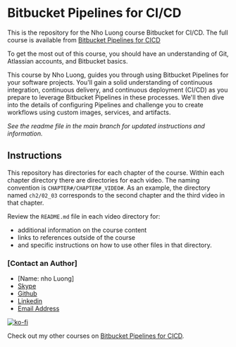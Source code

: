 # Bitbucket Pipelines for CI/CD

This is the repository for the Nho Luong course Bitbucket for CI/CD. The full course is available from [Bitbucket Pipelines for CICD](https://github.com/nholuongut/Bitbucket-Pipelines-for-CI-CDbitbucket-pipelines-for-ci-cd)

<p>To get the most out of this course, you should have an understanding of Git, Atlassian accounts, and Bitbucket basics.</p>

<p>This course by Nho Luong, guides you through using Bitbucket Pipelines for your software projects. You'll gain a solid understanding of continuous integration, continuous delivery, and continuous deployment (CI/CD) as you prepare to leverage Bitbucket Pipelines in these processes. We'll then dive into the details of configuring Pipelines and challenge you to create workflows using custom images, services, and artifacts.</p>

_See the readme file in the main branch for updated instructions and information._

## Instructions

This repository has directories for each chapter of the course.  Within each chapter directory there are directories for each video.  The naming convention is `CHAPTER#/CHAPTER#_VIDEO#`. As an example, the directory named `ch2/02_03` corresponds to the second chapter and the third video in that chapter.

Review the `README.md` file in each video directory for:

- additional information on the course content
- links to references outside of the course
- and specific instructions on how to use other files in that directory.

### [Contact an Author]
* [Name: nho Luong]
* [Skype](luongutnho_skype)
* [Github](https://github.com/nholuongut/)
* [Linkedin](https://www.linkedin.com/in/nholuong/)
* [Email Address](luongutnho@hotmail.com) 

[![ko-fi](https://ko-fi.com/img/githubbutton_sm.svg)](https://ko-fi.com/nholuong)

Check out my other courses on [Bitbucket Pipelines for CICD](https://github.com/nholuongut/Bitbucket-Pipelines-for-CI-CDbitbucket-pipelines-for-ci-cd).
